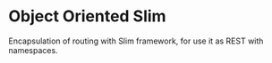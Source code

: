 Object Oriented Slim
=================

Encapsulation of routing with Slim framework, for use it as REST with namespaces.
